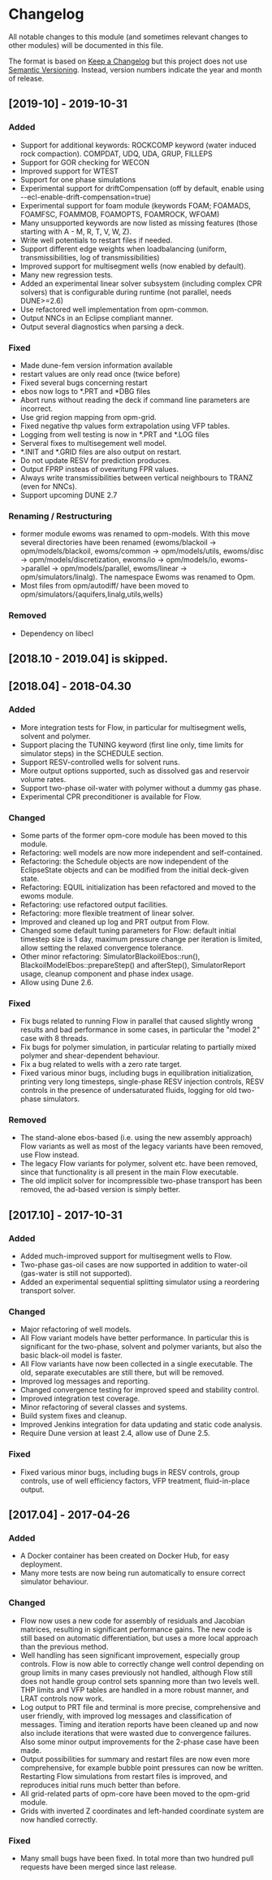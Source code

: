 # Changelog
All notable changes to this module (and sometimes relevant changes to other modules) will be documented in this file.

The format is based on [Keep a Changelog](http://keepachangelog.com/en/1.0.0/)
but this project does not use [Semantic Versioning](http://semver.org/spec/v2.0.0.html).
Instead, version numbers indicate the year and month of release.

## [2019-10] - 2019-10-31

### Added
- Support for additional keywords: ROCKCOMP keyword (water induced rock
  compaction). COMPDAT, UDQ, UDA, GRUP, FILLEPS
- Support for GOR checking for WECON
- Improved support for WTEST
- Support for one phase simulations
- Experimental support for driftCompensation (off by default, enable
  using --ecl-enable-drift-compensation=true)
- Experimental support for foam module (keywords FOAM; FOAMADS,
  FOAMFSC, FOAMMOB, FOAMOPTS, FOAMROCK, WFOAM)
- Many unsupported keywords are now listed as missing features (those
  starting with A - M, R, T, V, W, Z).
- Write well potentials to restart files if needed.
- Support different edge weights when loadbalancing (uniform,
  transmissibilities, log of transmissibilities)
- Improved support for multisegment wells (now enabled by default).
- Many new regression tests.
- Added an experimental  linear solver subsystem (including complex
  CPR solvers) that is configurable during runtime (not parallel,
  needs DUNE>=2.6)
- Use refactored well implementation from opm-common.
- Output NNCs in an Eclipse compliant manner.
- Output several diagnostics when parsing a deck.

### Fixed
- Made dune-fem version information available
- restart values are only read once (twice before)
- Fixed several bugs concerning restart
- ebos now logs to *.PRT and *DBG files
- Abort runs without reading the deck if command line parameters are incorrect.
- Use grid region mapping from opm-grid.
- Fixed negative thp values form extrapolation using VFP tables.
- Logging from well testing is now in *.PRT and *.LOG files
- Serveral fixes to multisegement well model.
- *.INIT and *.GRID files are also output on restart.
- Do not update RESV for prediction produces.
- Output FPRP insteas of ovewritung FPR values.
- Always write transmissibilities between vertical neighbours to TRANZ
  (even for NNCs).
- Support upcoming DUNE 2.7

### Renaming / Restructuring
- former module ewoms was renamed to opm-models. With this move
  several directories have been renamed (ewoms/blackoil ->
  opm/models/blackoil, ewoms/common ->  opm/models/utils,
  ewoms/disc -> opm/models/discretization, ewoms/io -> opm/models/io,
  ewoms->parallel -> opm/models/parallel, ewoms/linear ->
  opm/simulators/linalg). The namespace Ewoms was renamed to Opm.
- Most files from opm/autodiff/ have been moved to
  opm/simulators/{aquifers,linalg,utils,wells}
  
### Removed
- Dependency on libecl

## [2018.10 - 2019.04] is skipped.

## [2018.04] - 2018-04.30

### Added
- More integration tests for Flow, in particular for multisegment wells, solvent and polymer.
- Support placing the TUNING keyword (first line only, time limits for simulator steps) in the SCHEDULE section.
- Support RESV-controlled wells for solvent runs.
- More output options supported, such as dissolved gas and reservoir volume rates.
- Support two-phase oil-water with polymer without a dummy gas phase.
- Experimental CPR preconditioner is available for Flow.

### Changed
- Some parts of the former opm-core module has been moved to this module.
- Refactoring: well models are now more independent and self-contained.
- Refactoring: the Schedule objects are now independent of the EclipseState objects and can be modified from the initial deck-given state.
- Refactoring: EQUIL initialization has been refactored and moved to the ewoms module.
- Refactoring: use refactored output facilities.
- Refactoring: more flexible treatment of linear solver.
- Improved and cleaned up log and PRT output from Flow.
- Changed some default tuning parameters for Flow: default initial timestep size is 1 day, maximum pressure change per iteration is limited, allow setting the relaxed convergence tolerance.
- Other minor refactoring: SimulatorBlackoilEbos::run(), BlackoilModelEbos::prepareStep() and afterStep(), SimulatorReport usage, cleanup component and phase index usage.
- Allow using Dune 2.6.

### Fixed
- Fix bugs related to running Flow in parallel that caused slightly wrong results and bad performance in some cases, in particular the "model 2" case with 8 threads.
- Fix bugs for polymer simulation, in particular relating to partially mixed polymer and shear-dependent behaviour.
- Fix a bug related to wells with a zero rate target.
- Fixed various minor bugs, including bugs in equilibration initialization, printing very long timesteps, single-phase RESV injection controls, RESV controls in the presence of undersaturated fluids, logging for old two-phase simulators.

### Removed
- The stand-alone ebos-based (i.e. using the new assembly approach) Flow variants as well as most of the legacy variants have been removed, use Flow instead.
- The legacy Flow variants for polymer, solvent etc. have been removed, since that functionality is all present in the main Flow executable.
- The old implicit solver for incompressible two-phase transport has been removed, the ad-based version is simply better.

## [2017.10] - 2017-10-31

### Added
- Added much-improved support for multisegment wells to Flow.
- Two-phase gas-oil cases are now supported in addition to water-oil (gas-water is still not supported).
- Added an experimental sequential splitting simulator using a reordering transport solver.

### Changed
- Major refactoring of well models.
- All Flow variant models have better performance. In particular this is significant for the two-phase, solvent and polymer variants, but also the basic black-oil model is faster.
- All Flow variants have now been collected in a single executable. The old, separate executables are still there, but will be removed.
- Improved log messages and reporting.
- Changed convergence testing for improved speed and stability control.
- Improved integration test coverage.
- Minor refactoring of several classes and systems.
- Build system fixes and cleanup.
- Improved Jenkins integration for data updating and static code analysis.
- Require Dune version at least 2.4, allow use of Dune 2.5.

### Fixed
- Fixed various minor bugs, including bugs in RESV controls, group controls, use of well efficiency factors, VFP treatment, fluid-in-place output.



## [2017.04] - 2017-04-26

### Added
- A Docker container has been created on Docker Hub, for easy deployment.
- Many more tests are now being run automatically to ensure correct simulator behaviour.

### Changed
- Flow now uses a new code for assembly of residuals and Jacobian matrices, resulting in significant performance gains. The new code is still based on automatic differentiation, but uses a more local approach than the previous method.
- Well handling has seen significant improvement, especially group controls. Flow is now able to correctly change well control depending on group limits in many cases previously not handled, although Flow still does not handle group control sets spanning more than two levels well. THP limits and VFP tables are handled in a more robust manner, and LRAT controls now work.
- Log output to PRT file and terminal is more precise, comprehensive and user friendly, with improved log messages and classification of messages. Timing and iteration reports have been cleaned up and now also include iterations that were wasted due to convergence failures. Also some minor output improvements for the 2-phase case have been made.
- Output possibilities for summary and restart files are now even more comprehensive, for example bubble point pressures can now be written. Restarting Flow simulations from restart files is improved, and reproduces initial runs much better than before.
- All grid-related parts of opm-core have been moved to the opm-grid module.
- Grids with inverted Z coordinates and left-handed coordinate system are now handled correctly.

### Fixed
- Many small bugs have been fixed. In total more than two hundred pull requests have been merged since last release.








